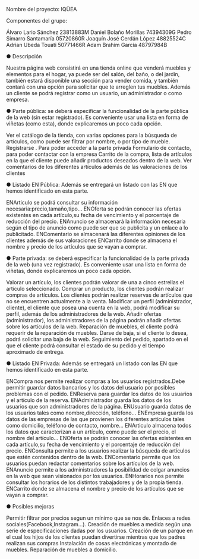 Nombre del proyecto: IQÜEA 

Componentes del grupo:

Álvaro Lario Sánchez 23813883M
Daniel Bolaño Morillas 74394309G
Pedro Simarro Santamaría 05720860R
Joaquín José Cerdán López 48825524C
Adrian Ubeda Touati 50771466R 
Adam Brahim García 48797984B

● Descripción 

Nuestra página web consistirá en una tienda online que venderá muebles y elementos para el hogar, ya puede ser del salón, del baño, o del jardín, también estará disponible una sección para vender comida, y también contará con una opción para solicitar que te arreglen tus muebles. Además un cliente se podrá registrar como un usuario, un administrador o como empresa.

● Parte pública: se deberá especificar la funcionalidad de la parte pública de la web (sin estar registrado). Es conveniente usar una lista en forma de viñetas (como esta), donde explicaremos un poco cada opción. 

Ver el catálogo de la tienda, con varias opciones para la búsqueda de artículos, como puede ser filtrar por nombre, o por tipo de mueble.
Registrarse . Para poder acceder a la parte privada
Formulario de contacto, para poder contactar con la empresa
Carrito de la compra, lista de artículos en la que el cliente puede añadir productos deseados dentro de la web.
Ver comentarios de los diferentes artículos además de las valoraciones de los clientes


● Listado EN Pública: Además se entregará un listado con las EN que hemos identificado en esta parte. 

ENArticulo se podrá consultar su información necesaria:precio,tamaño,tipo...
ENOferta se  podrán conocer las ofertas existentes en cada artículo,su fecha de vencimiento y el porcentaje de reducción del precio.
ENAnuncio se almacenará la información necesaria según el tipo de anuncio como puede ser que se publicita y un enlace a lo publicitado.
ENComentario se almacenará las diferentes opiniones de los clientes además de sus valoraciones
ENCarrito donde se almacena el nombre y precio de los artículos que se vayan a comprar.

● Parte privada: se deberá especificar la funcionalidad de la parte privada de la web (una vez registrado). Es conveniente usar una lista en forma de viñetas, donde explicaremos un poco cada opción. 

Valorar un artículo, los clientes podrán valorar de una a cinco estrellas el artículo seleccionado.
Comprar un producto, los clientes podrán realizar compras de artículos.
Los clientes podrán realizar reservas de artículos que no se encuentren actualmente a la venta.
Modificar un perfil (administrador, cliente), el cliente que posea una cuenta en la web, podrá modificar su perfil, además de los administradores de la web.
Añadir ofertas (administrador), los administradores de la página podrán añadir ofertas sobre los artículos de la web.
Reparación de muebles, el cliente podrá requerir de la reparación de muebles.
Darse de baja, si el cliente lo desea, podrá solicitar una baja de la web.
Seguimiento del pedido, apartado en el que el cliente podrá consultar el estado de su pedido y el tiempo aproximado de entrega.

● Listado EN Privada: Además se entregará un listado con las EN que hemos identificado en esta parte. 

ENCompra nos permite realizar compras a los usuarios registrados.Debe permitir guardar datos bancarios y los datos del usuario por posibles problemas con el pedido.
ENReserva para guardar los datos de los usuarios y el artículo de la reserva.
ENAdministrador guarda los datos de los usuarios que son administradores de la página.
ENUsuario guarda datos de los usuarios tales como nombre,dirección, teléfono...
ENEmpresa guarda los datos de las empresas de las que provienen los diferentes artículos tales como domicilio, teléfono de contacto, nombre...
ENArticulo almacena todos los datos que caracterizan a un artículo, como puede ser el precio, el nombre del artículo…
ENOferta se  podrán conocer las ofertas existentes en cada artículo,su fecha de vencimiento y el porcentaje de reducción del precio.
ENConsulta permite a los usuarios realizar la búsqueda de artículos que estén contenidos dentro de la web.
ENComentario permite que los usuarios puedan redactar comentarios sobre los artículos de la web.
ENAnuncio permite a los administradores la posibilidad de colgar anuncios en la web que sean visionados por los usuarios.
ENHorarios nos permite consultar los horarios de los distintos trabajadores y de la propia tienda.
ENCarrito donde se almacena el nombre y precio de los artículos que se vayan a comprar.

● Posibles mejoras

Permitir filtrar por precios segun un mínimo que se nos de.
Enlaces a redes sociales(Facebook,Instagram...).
Creación de muebles a medida según una serie de especificaciones dadas por los usuarios.
Creación de un parque en el cual los hijos de los clientes puedan divertirse mientras que los padres realizan sus compras
Instalación de cosas electrónicas y montado de muebles.
Reparación de muebles a domicilio.
